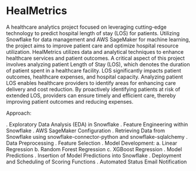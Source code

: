 # HealMetrics
A healthcare analytics project focused on leveraging cutting-edge technology to predict hospital length of stay (LOS) for patients. Utilizing Snowflake for data management and AWS SageMaker for machine learning, the project aims to improve patient care and optimize hospital resource utilization. HealMetrics utilizes data and analytical techniques to enhance healthcare services and patient outcomes. A critical aspect of this project involves analyzing patient Length of Stay (LOS), which denotes the duration of patient spent in a healthcare facility. LOS
significantly impacts patient outcomes, healthcare expenses, and hospital capacity. Analyzing patient LOS enables healthcare providers to identify areas for enhancing care delivery and
cost reduction. By proactively identifying patients at risk of extended LOS, providers can ensure timely and efficient care, thereby improving patient outcomes and reducing expenses.

Approach:

. Exploratory Data Analysis (EDA) in Snowflake
. Feature Engineering within Snowflake
. AWS SageMaker Configuration
. Retrieving Data from Snowflake using snowflake-connector-python and snowflake-sqlalchemy
. Data Preprocessing
. Feature Selection
. Model Development:
   a. Linear Regression
   b. Random Forest Regression
   c. XGBoost Regression
. Model Predictions
. Insertion of Model Predictions into Snowflake
. Deployment and Scheduling of Scoring Functions
. Automated Status Email Notification
